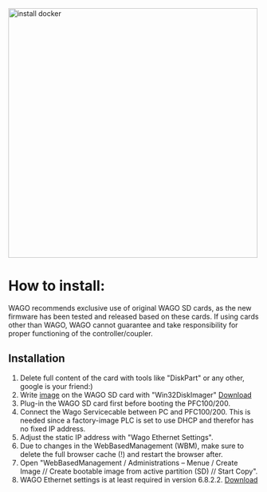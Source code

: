 <div style="text-align: left" >
<img src="images/pfcs.png"
     alt="install docker" width="500"/>
</div>

# How to install:
WAGO recommends exclusive use of original WAGO SD cards, as the new firmware has been tested and released based on these cards. If using cards other than WAGO, WAGO cannot guarantee and take responsibility for proper functioning of the controller/coupler.

## Installation

1. Delete full content of the card with tools like "DiskPart" or any other, google is your friend:)
2. Write <a href="https://github.com/WAGO/pfc-firmware/releases" title="image">image</a> on the WAGO SD card with "Win32DiskImager" [Download](https://sourceforge.net/projects/win32diskimager)
3. Plug-in the WAGO SD card first before booting the PFC100/200.
4. Connect the Wago Servicecable between PC and PFC100/200. This is needed since a factory-image PLC is set to use DHCP and therefor has no fixed IP address.
5. Adjust the static IP address with "Wago Ethernet Settings".
6. Due to changes in the WebBasedManagement (WBM), make sure to delete the full browser cache (!) and restart the browser after.
7. Open "WebBasedManagement / Administrations – Menue / Create Image // Create bootable image from active partition (SD) // Start Copy".
8. WAGO Ethernet settings is at least required in version 6.8.2.2. [Download](https://www.wago.com/us/d/445)
